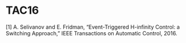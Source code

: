 # TAC16
[1] A. Selivanov and E. Fridman, “Event-Triggered H-infinity Control: a Switching Approach,” IEEE Transactions on Automatic Control, 2016.
